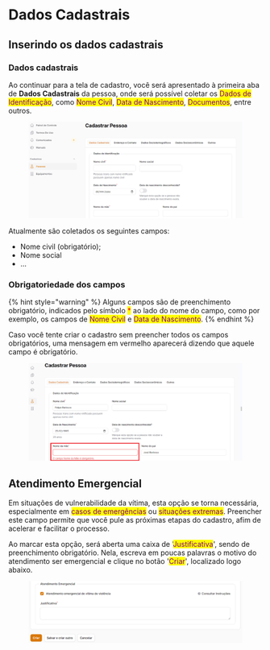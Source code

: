 # Dados Cadastrais

## Inserindo os dados cadastrais

### Dados cadastrais

Ao continuar para a tela de cadastro, você será apresentado à primeira aba de **Dados Cadastrais** da pessoa, onde será possível coletar os <mark style="color:purple;">Dados de Identificação</mark>, como <mark style="color:purple;">Nome Civil</mark>, <mark style="color:purple;">Data de Nascimento</mark>, <mark style="color:purple;">Documentos</mark>, entre outros.

<figure><img src="../../.gitbook/assets/image (84).png" alt=""><figcaption></figcaption></figure>

Atualmente são coletados os seguintes campos:

* Nome civil (obrigatório);
* Nome social
* ...

### Obrigatoriedade dos campos

{% hint style="warning" %}
Alguns campos são de preenchimento obrigatório, indicados pelo símbolo <mark style="color:red;">\*</mark> ao lado do nome do campo, como por exemplo, os campos de <mark style="color:purple;">Nome Civil</mark> e <mark style="color:purple;">Data de Nascimento</mark>.
{% endhint %}

Caso você tente criar o cadastro sem preencher todos os campos obrigatórios, uma mensagem em vermelho aparecerá dizendo que aquele campo é obrigatório.

<figure><img src="../../.gitbook/assets/image (93).png" alt=""><figcaption></figcaption></figure>



## Atendimento Emergencial

Em situações de vulnerabilidade da vítima, esta opção se torna necessária, especialmente em <mark style="color:purple;">casos de emergências</mark> ou <mark style="color:purple;">situações extremas</mark>. Preencher este campo permite que você pule as próximas etapas do cadastro, afim de acelerar e facilitar o processo.

Ao marcar esta opção, será aberta uma caixa de '<mark style="color:purple;">Justificativa</mark>', sendo de preenchimento obrigatório. Nela, escreva em poucas palavras o motivo do atendimento ser emergencial e clique no botão '<mark style="color:purple;">Criar</mark>', localizado logo abaixo.&#x20;

<figure><img src="../../.gitbook/assets/image (34).png" alt=""><figcaption></figcaption></figure>

